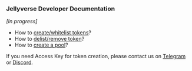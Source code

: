 ### Jellyverse Developer Documentation
*[In progress]*

- How to [create/whitelist tokens](https://github.com/Jelly-Labs/docs/blob/main/TOKEN_CREATE.md)?
- How to [delist/remove token](https://github.com/Jelly-Labs/docs/blob/main/TOKEN_REMOVE.md)?
- How to [create a pool](https://github.com/Jelly-Labs/docs/blob/main/POOL_CREATE.md)?

If you need Access Key for token creation, please contact us on [Telegram](https://t.me/jlyvrs) or [Discord](https://discord.com/invite/Japb8fYqRr). 
